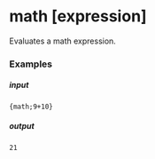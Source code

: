# math [expression]
		
Evaluates a math expression.

### Examples

##### input
```{math;9+10}```

##### output
```21```